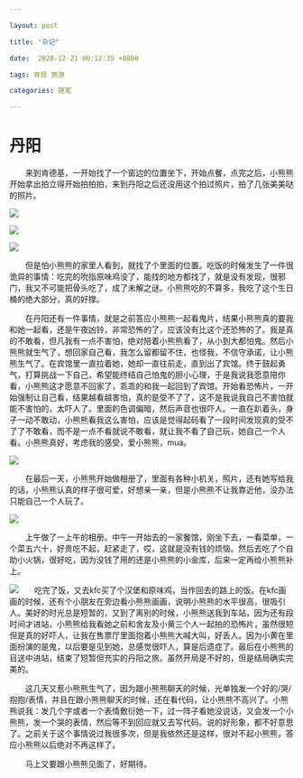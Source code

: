 ```yaml
---

layout: post

title: "杂记"

date:  2020-12-21 00:12:35 +0800

tags: 奔现 旅游

categories: 随笔

---
```


# 丹阳

&emsp;&emsp;来到肯德基，一开始找了一个窗边的位置坐下，开始点餐，点完之后，小熊熊开始拿出拍立得开始拍拍拍，来到丹阳之后还没用这个拍过照片，拍了几张美美哒的照片。

![](https://yuanlinfei.oss-cn-beijing.aliyuncs.com/IMG_0511.JPG?Expires=1609408044&OSSAccessKeyId=TMP.3KhUrtGA4SwUD3BQeDg3dkNwNFpAfTRZHcDjnPpwfAxGPSzuinzBPH9XmPjCDDyriHkDFVAr6uyiEMnm5A57d4N1Dvb5i3&Signature=HA3D2pyzmh5082kjKX2Yt8KtQd4%3D)

![](https://yuanlinfei.oss-cn-beijing.aliyuncs.com/IMG_0510.JPG?Expires=1609408028&OSSAccessKeyId=TMP.3KhUrtGA4SwUD3BQeDg3dkNwNFpAfTRZHcDjnPpwfAxGPSzuinzBPH9XmPjCDDyriHkDFVAr6uyiEMnm5A57d4N1Dvb5i3&Signature=Kv47jxa27JOUa9uaMgtX9En6438%3D)

![](https://yuanlinfei.oss-cn-beijing.aliyuncs.com/IMG_0507.JPG?Expires=1609407859&OSSAccessKeyId=TMP.3KhUrtGA4SwUD3BQeDg3dkNwNFpAfTRZHcDjnPpwfAxGPSzuinzBPH9XmPjCDDyriHkDFVAr6uyiEMnm5A57d4N1Dvb5i3&Signature=e8yVY%2FFtKwHbBZp%2Fv0bNa2a%2BEMI%3D)

&emsp;&emsp;但是怕小熊熊的家里人看到，就找了个里面的位置。吃饭的时候发生了一件很诡异的事情：吃完的吮指原味鸡没了，能找的地方都找了，就是没有发现，很邪门，我又不可能把骨头吃了，成了未解之谜。小熊熊吃的不算多，我吃了这个生日桶的绝大部分，真的好撑。

&emsp;&emsp;在丹阳还有一件事情，就是之前答应小熊熊一起看鬼片，结果小熊熊真的要我和她一起看，还是午夜凶铃，非常恐怖的了，应该没有比这个还恐怖的了。我是真的不敢看，但凡我有一点不害怕，绝对陪着小熊熊看了，从小到大都怕鬼。然后小熊熊就生气了，想回家自己看，我怎么留都留不住，也怪我，不信守承诺，让小熊熊生气了。在宾馆里一直拉着她，她却一直往前走，直到出了宾馆。终于鼓起勇气，打算挑战一下自己，希望能终结自己怕鬼的胆小心理，于是我说我愿意陪你看，小熊熊这才愿意不回家了，乖乖的和我一起回到了宾馆。开始看恐怖片，一开始强制让自己看，结果越看越害怕，真的是受不了了，这不是我说我自己不害怕就能不害怕的，太吓人了。里面的色调偏暗，然后声音也很吓人。一直在趴着头，身子一动不敢动，小熊熊看我这么害怕，应该是觉得起码看了一段时间发现真的受不了了不敢看，而不是一点不看就说不敢看，就让我不看了自己玩，她自己一个人看。小熊熊真好，考虑我的感受，爱小熊熊，mua。

![](https://yuanlinfei.oss-cn-beijing.aliyuncs.com/IMG_0508.JPG?Expires=1609408310&OSSAccessKeyId=TMP.3KhUrtGA4SwUD3BQeDg3dkNwNFpAfTRZHcDjnPpwfAxGPSzuinzBPH9XmPjCDDyriHkDFVAr6uyiEMnm5A57d4N1Dvb5i3&Signature=HEOUQuV2omWXkhXLyUPYseAlF8E%3D)

&emsp;&emsp;在最后一天，小熊熊开始做相册了，里面有各种小机关，照片，还有她写给我的话，小熊熊认真的样子很可爱，好想亲一亲，但是小熊熊不让我靠近他，没办法只能自己一个人玩了。

![](https://yuanlinfei.oss-cn-beijing.aliyuncs.com/IMG_0505.JPG?Expires=1609408076&OSSAccessKeyId=TMP.3KhUrtGA4SwUD3BQeDg3dkNwNFpAfTRZHcDjnPpwfAxGPSzuinzBPH9XmPjCDDyriHkDFVAr6uyiEMnm5A57d4N1Dvb5i3&Signature=ti7tn8EtdsECl2zS0YKB1azZJHM%3D)

&emsp;&emsp;上午做了一上午的相册。中午一开始去的一家餐馆，刚坐下去，一看菜单，一个菜五六十，好贵吃不起，赶紧走了，哎，这就是没有钱的烦恼。然后去吃了个自助小火锅，很好吃，因为没钱了用的还是小熊熊的小金库，后来一定再给小熊熊补上。

![](https://yuanlinfei.oss-cn-beijing.aliyuncs.com/IMG_0509.JPG?Expires=1609407961&OSSAccessKeyId=TMP.3KhUrtGA4SwUD3BQeDg3dkNwNFpAfTRZHcDjnPpwfAxGPSzuinzBPH9XmPjCDDyriHkDFVAr6uyiEMnm5A57d4N1Dvb5i3&Signature=UetKh3w%2Be%2FSi5k%2FVJskaauxnL3g%3D)&emsp;&emsp;吃完了饭，又去kfc买了个汉堡和原味鸡，当作回去的路上的饭。在kfc画画的时候，还有个小朋友在旁边看小熊熊画画，说明小熊熊的水平很高，很吸引人。美好的时光总是短暂的，又到了离别的时候，小熊熊送我到车站，因为还有段时间才进站，小熊熊给我看她之前和舍友及小黄三个人一起拍的恐怖片，虽然很短但是真的好吓人，让我在售票厅里面抱着小熊熊大喊大叫，好丢人。因为小黄在里面扮演的是鬼，以后要是见到她，总感觉很吓人，算是后遗症了。最后在小熊熊的目送中进站，结束了短暂但充实的丹阳之旅。虽然开局是不好的，但是结局确实完美的。

&emsp;&emsp;这几天又惹小熊熊生气了，因为跟小熊熊聊天的时候，光单独发一个好的/哭/抱抱/表情，并且在跟小熊熊聊天的时候，还在看代码，让小熊熊不高兴了。小熊熊说我：发几个字或者一个表情敷衍她一下，过一阵子看她没说话，又会发一个小熊熊，发一个哭的表情，然后等不到回应就又去写代码。说的好形象，都不好意思了。之前关于这个事情说过我很多次，但是我依然还是这样，很对不起小熊熊，答应小熊熊以后绝对不再这样了。

&emsp;&emsp;马上又要跟小熊熊见面了，好期待。

